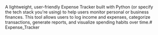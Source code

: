 A lightweight, user-friendly Expense Tracker built with Python (or specify the tech stack you're using) to help users monitor personal or business finances. This tool allows users to log income and expenses, categorize transactions, generate reports, and visualize spending habits over time.# Expense_Tracker
